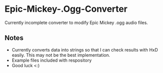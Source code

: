 # Epic-Mickey-.Ogg-Converter
Currently incomplete converter to modify Epic Mickey .ogg audio files.

## Notes
- Currently converts data into strings so that I can check results with HxD easily. This may not be the best implementation.
- Example files included with respository
- Good luck <:)